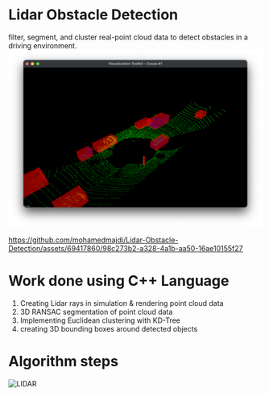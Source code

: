 # Lidar Obstacle Detection
filter, segment, and cluster real-point cloud data to detect obstacles in a driving environment.
![img](visualization.png)


https://github.com/mohamedmajdi/Lidar-Obstacle-Detection/assets/69417860/98c273b2-a328-4a1b-aa50-16ae10155f27


# Work done using C++ Language
1. Creating Lidar rays in simulation & rendering point cloud data
2. 3D RANSAC segmentation of point cloud data
3. Implementing Euclidean clustering with KD-Tree
4. creating 3D bounding boxes around detected objects
# Algorithm steps
![LIDAR](https://github.com/mohamedmajdi/Lidar-Obstacle-Detection/assets/69417860/ed485962-85af-468c-9d12-de6dee1d5a95)

